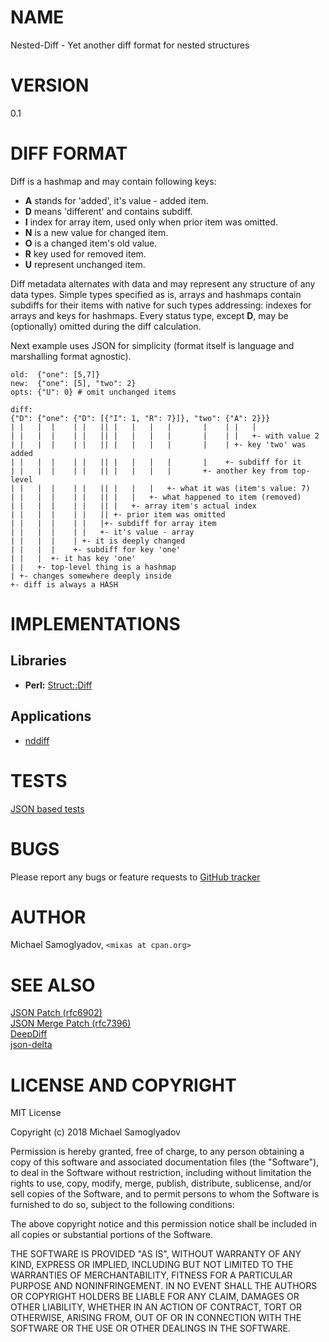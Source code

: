 # NAME

Nested-Diff - Yet another diff format for nested structures

# VERSION

0.1

# DIFF FORMAT

Diff is a hashmap and may contain following keys:

* **A** stands for 'added', it's value - added item.  
* **D** means 'different' and contains subdiff.  
* **I** index for array item, used only when prior item was omitted.  
* **N** is a new value for changed item.  
* **O** is a changed item's old value.  
* **R** key used for removed item.  
* **U** represent unchanged item.  

Diff metadata alternates with data and may represent any structure of any data
types. Simple types specified as is, arrays and hashmaps contain subdiffs for
their items with native for such types addressing: indexes for arrays and keys
for hashmaps. Every status type, except **D**, may be (optionally) omitted
during the diff calculation.

Next example uses JSON for simplicity (format itself is language and marshalling
format agnostic).

    old:  {"one": [5,7]}
    new:  {"one": [5], "two": 2}
    opts: {"U": 0} # omit unchanged items

    diff:
    {"D": {"one": {"D": [{"I": 1, "R": 7}]}, "two": {"A": 2}}}
    | |   |  |    | |   || |   |   |   |       |    | |   |
    | |   |  |    | |   || |   |   |   |       |    | |   +- with value 2
    | |   |  |    | |   || |   |   |   |       |    | +- key 'two' was added
    | |   |  |    | |   || |   |   |   |       |    +- subdiff for it
    | |   |  |    | |   || |   |   |   |       +- another key from top-level
    | |   |  |    | |   || |   |   |   +- what it was (item's value: 7)
    | |   |  |    | |   || |   |   +- what happened to item (removed)
    | |   |  |    | |   || |   +- array item's actual index
    | |   |  |    | |   || +- prior item was omitted
    | |   |  |    | |   |+- subdiff for array item
    | |   |  |    | |   +- it's value - array
    | |   |  |    | +- it is deeply changed
    | |   |  |    +- subdiff for key 'one'
    | |   |  +- it has key 'one'
    | |   +- top-level thing is a hashmap
    | +- changes somewhere deeply inside
    +- diff is always a HASH

# IMPLEMENTATIONS

## Libraries

* **Perl:** [Struct::Diff](https://metacpan.org/pod/Struct::Diff)

## Applications

* [nddiff](https://metacpan.org/pod/nddiff)

# TESTS

[JSON based tests](https://github.com/mr-mixas/Nested-Diff/tree/master/tests/json)

# BUGS

Please report any bugs or feature requests to
[GitHub tracker](https://github.com/mr-mixas/Nested-Diff/issues)

# AUTHOR

Michael Samoglyadov, `<mixas at cpan.org>`

# SEE ALSO

[JSON Patch (rfc6902)](https://tools.ietf.org/html/rfc6902)  
[JSON Merge Patch (rfc7396)](https://tools.ietf.org/html/rfc7396)  
[DeepDiff](https://deepdiff.readthedocs.io/en/latest/)  
[json-delta](https://json-delta.readthedocs.io/en/latest/)  

# LICENSE AND COPYRIGHT

 MIT License

 Copyright (c) 2018 Michael Samoglyadov

 Permission is hereby granted, free of charge, to any person obtaining a copy
 of this software and associated documentation files (the "Software"), to deal
 in the Software without restriction, including without limitation the rights
 to use, copy, modify, merge, publish, distribute, sublicense, and/or sell
 copies of the Software, and to permit persons to whom the Software is
 furnished to do so, subject to the following conditions:

 The above copyright notice and this permission notice shall be included in all
 copies or substantial portions of the Software.

 THE SOFTWARE IS PROVIDED "AS IS", WITHOUT WARRANTY OF ANY KIND, EXPRESS OR
 IMPLIED, INCLUDING BUT NOT LIMITED TO THE WARRANTIES OF MERCHANTABILITY,
 FITNESS FOR A PARTICULAR PURPOSE AND NONINFRINGEMENT. IN NO EVENT SHALL THE
 AUTHORS OR COPYRIGHT HOLDERS BE LIABLE FOR ANY CLAIM, DAMAGES OR OTHER
 LIABILITY, WHETHER IN AN ACTION OF CONTRACT, TORT OR OTHERWISE, ARISING FROM,
 OUT OF OR IN CONNECTION WITH THE SOFTWARE OR THE USE OR OTHER DEALINGS IN THE
 SOFTWARE.
